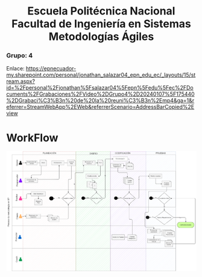 <h1 align="center">
    Escuela Politécnica Nacional<br>
    Facultad de Ingeniería en Sistemas<br>
    Metodologías Ágiles<br>
</h1>

### Grupo: 4
Enlace: https://epnecuador-my.sharepoint.com/personal/jonathan_salazar04_epn_edu_ec/_layouts/15/stream.aspx?id=%2Fpersonal%2Fjonathan%5Fsalazar04%5Fepn%5Fedu%5Fec%2FDocuments%2FGrabaciones%2FVideo%2DGrupo4%2D20240107%5F175440%2DGrabaci%C3%B3n%20de%20la%20reuni%C3%B3n%2Emp4&ga=1&referrer=StreamWebApp%2EWeb&referrerScenario=AddressBarCopied%2Eview
# WorkFlow
![alt text](Workflow_diagram.png)
